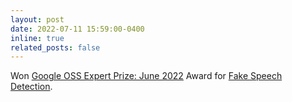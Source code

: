 ```yaml
---
layout: post
date: 2022-07-11 15:59:00-0400
inline: true
related_posts: false
---
```


Won [Google OSS Expert Prize: June 2022](https://www.kaggle.com/google-oss-expert-prize-winners) Award for [Fake Speech Detection](https://www.kaggle.com/code/awsaf49/fake-speech-detection-conformer-tf/).